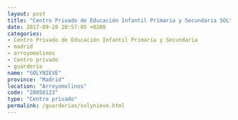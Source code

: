 ```yaml
---
layout: post
title: "Centro Privado de Educación Infantil Primaria y Secundaria SOLYNIEVE"
date: 2017-09-20 20:57:05 +0200
categories:
- Centro Privado de Educación Infantil Primaria y Secundaria
- madrid
- arroyomolinos
- Centro privado
- guarderia
name: "SOLYNIEVE"
province: "Madrid"
location: "Arroyomolinos"
code: "28058123"
type: "Centro privado"
permalink: /guarderias/solynieve.html
---
```


